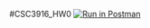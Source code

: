 #CSC3916_HW0
[![Run in Postman](https://run.pstmn.io/button.svg)](https://app.getpostman.com/run-collection/e97a7f1c7bba2d8b0c77#?env%5BGoogleBooks%5D=W3sia2V5IjoiVVJMIiwidmFsdWUiOiJodHRwczovL3d3dy5nb29nbGVhcGlzLmNvbS9ib29rcy92MS92b2x1bWVzLyIsImVuYWJsZWQiOnRydWV9LHsia2V5IjoiYm9va190aXRsZSIsInZhbHVlIjoiVHVyaW5nIiwiZW5hYmxlZCI6dHJ1ZX0seyJrZXkiOiJpZCIsInZhbHVlIjoiUW5VUEJBQUFRQkFKIiwiZW5hYmxlZCI6dHJ1ZX0seyJrZXkiOiJib29rIGlkIiwidmFsdWUiOm51bGwsImVuYWJsZWQiOnRydWV9XQ==)
